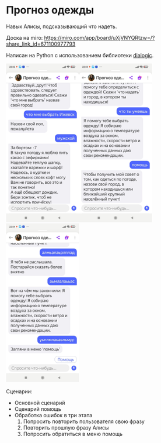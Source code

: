 # Прогноз одежды
Навык Алисы, подсказывающий что надеть. 

Доска на miro: https://miro.com/app/board/uXjVNYQRtzw=/?share_link_id=671100977793

Написан на Python с использованием библиотеки 
[dialogic](https://github.com/avidale/dialogic).


<img src="https://github.com/funtik22/DressForTheWeather/blob/main/images/main_scenario.jpg" alt="drawing" width="200"/><img src="https://github.com/funtik22/DressForTheWeather/blob/main/images/helps.jpg" alt="drawing" width="200"/>
<img src="https://github.com/funtik22/DressForTheWeather/blob/main/images/mistakes.jpg" alt="drawing" width="200"/>



Сценарии:
* Основной сценарий
* Сценарий помощь
* Обработка ошибок в три этапа
  1. Попросить повторить пользователя свою фразу
  2. Повторить прошлую фразу Алисы
  3. Попросить обратиться в меню помощь
